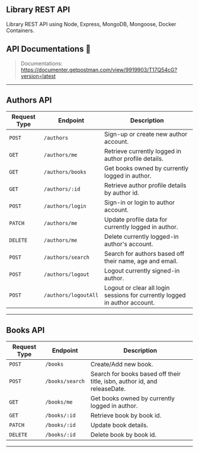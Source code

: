 ## Library REST API
Library REST API using Node, Express, MongoDB, Mongoose, Docker Containers.

## API Documentations :rocket:
> Documentations: https://documenter.getpostman.com/view/9919903/T17Q54cG?version=latest

-----------

## Authors API
|Request Type|Endpoint|Description|
|------------|--------|-----------|
|`POST`|`/authors`|Sign-up or create new author account.|
|`GET`|`/authors/me`|Retrieve currently logged in author profile details.|
|`GET`|`/authors/books`|Get books owned by currently logged in author.|
|`GET`|`/authors/:id`|Retrieve author profile details by author id.|
|`POST`|`/authors/login`|Sign-in or login to author account.|
|`PATCH`|`/authors/me`|Update profile data for currently logged in author.|
|`DELETE`|`/authors/me`|Delete currently logged-in author's account.|
|`POST`|`/authors/search`|Search for authors based off their name, age and email.|
|`POST`|`/authors/logout`|Logout currently signed-in author.|
|`POST`|`/authors/logoutAll`|Logout or clear all login sessions for currently logged in author account.|

-----------

## Books API
|Request Type|Endpoint|Description|
|------------|--------|-----------|
|`POST`|`/books`|Create/Add new book.|
|`POST`|`/books/search`|Search for books based off their title, isbn, author id, and releaseDate.|
|`GET`|`/books/me`|Get books owned by currently logged in author.|
|`GET`|`/books/:id`|Retrieve book by book id.|
|`PATCH`|`/books/:id`|Update book details.|
|`DELETE`|`/books/:id`|Delete book by book id.|
-----------